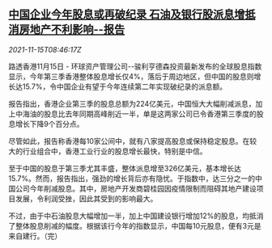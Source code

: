 <!--1636966862000-->
[中国企业今年股息或再破纪录 石油及银行股派息增抵消房地产不利影响--报告](https://cn.reuters.com/article/china-stocks-dividend-oil-bank-1115-idCNKBS2I00MS)
------

<div><i>2021-11-15T08:46:17Z</i></div><p>路透香港11月15日 - 环球资产管理公司--骏利亨德森投资最新发布的全球股息指数显示，今年第三季香港整体股息增长仅4%，落后于周边地区，但中国的股息则增长达15.7%，令中国企业有望于今年连续第二年实现破纪录的派息额。</p><p>报告指出，香港企业第三季的股息总额为224亿美元，中国恒大大幅削减派息，加上中海油的股息比去年同期高峰削近一半，单是这两家公司已令香港第三季度的股息增长下降9个百分点。</p><p>尽管如此，报告称香港每10家公间中，就有八家提高股息或保持稳定股息。在较大的行业组合中，香港工业行业的股息增长最快，特别是中信。</p><p>至于中国的股息于第三季尤其丰盛，整体派息增至326亿美元，基本增长达15.7%。然而，报告指出，强劲的增长背后亦有隐忧。于指数中，达三分之一的中国公司今年削减股息。其中，房地产开发商碧桂园因疫情限制而阻碍其地产建设项目发展，令利润受挫，因此其受到的影响最大。</p><p>不过，由于中石油股息大幅增加一半，加上中国建设银行增加12%的股息，均抵消了整体股息削减的幅度。根据该行今年的指数显示，中国每10元股息，便有3元是来自建行。（完）</p>
